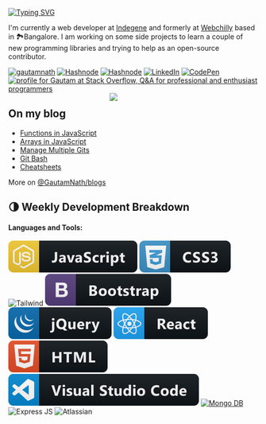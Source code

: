 [![Typing SVG](https://readme-typing-svg.herokuapp.com?font=Fira+Code&size=26&pause=1000&color=CAD5E2&vCenter=true&width=435&lines=Hi+%F0%9F%91%8B%F0%9F%8F%BB;I+am+Gautam;Glad+to+see+you+here+%F0%9F%98%80)](https://git.io/typing-svg)

I'm currently a web developer at [Indegene](https://www.indegene.com/) and formerly at [Webchilly](https://www.webchily.com/) based in 🏞️Bangalore. I am working on some side projects to learn a couple of new programming libraries and trying to help as an open-source contributor.

[![gautamnath](https://img.shields.io/badge/gautamnath%20-in-F80000?style=for-the-badge&logo=google%20chrome&logoColor=white)](https://gautamnath.netlify.app/)
[![Hashnode](https://img.shields.io/badge/medium-758283?style=for-the-badge&logo=medium&logoColor=white)](https://webdev-gautam.medium.com)
[![Hashnode](https://img.shields.io/badge/Hashnode-2962FF?style=for-the-badge&logo=hashnode&logoColor=white)](https://gautamnath.hashnode.dev/)
[![LinkedIn](https://img.shields.io/badge/linkedin-%230077B5.svg?style=for-the-badge&logo=linkedin&logoColor=white)](https://www.linkedin.com/in/webdev-gautam/)
[![CodePen](https://img.shields.io/badge/Codepen-000000?style=for-the-badge&logo=codepen&logoColor=white)](https://codepen.io/webdev-gautam)
<a href="https://stackoverflow.com/users/12372702/gautam"><img src="https://stackoverflow.com/users/flair/12372702.png" width="120" height="30" alt="profile for Gautam at Stack Overflow, Q&amp;A for professional and enthusiast programmers" title="profile for Gautam at Stack Overflow, Q&amp;A for professional and enthusiast programmers"></a>
<img align="right" src="https://c.tenor.com/Gfm1uaH_0-cAAAAC/code-its-fun-its-fun.gif" width="300"/>

On my blog
---

- [Functions in JavaScript](https://medium.com/@webdev-gautam/different-types-of-functions-in-javascript-and-their-fancy-names-550d10bc31b8)
- [Arrays in JavaScript](https://gautamnath.hashnode.dev/javascript-array-methods)
- [Manage Multiple Gits](https://gautamnath.hashnode.dev/add-manage-multiple-git-accounts-2-steps)
- [Git Bash](https://gautamnath.hashnode.dev/git-bash-basics-cheat-sheet-with-images)
- [Cheatsheets](https://gautamnath.hashnode.dev/markdown-cheatsheet-for-you)

More on [@GautamNath/blogs](https://hashnode.com/@GautamNath)

🌗 Weekly Development Breakdown
---

#### Languages and Tools:
![JavaScript](https://github.com/MikeCodesDotNET/ColoredBadges/raw/master/svg/dev/languages/js.svg) 
![CSS](https://raw.githubusercontent.com/MikeCodesDotNET/ColoredBadges/master/svg/dev/languages/css3.svg)
![Tailwind](https://img.shields.io/badge/Tailwind%20CSS-06B6D4.svg?style=for-the-badge&logo=Tailwind-CSS&logoColor=white)
![Bootstrap](https://raw.githubusercontent.com/MikeCodesDotNET/ColoredBadges/master/svg/dev/frameworks/bootstrap.svg)
![jQuery](https://raw.githubusercontent.com/MikeCodesDotNET/ColoredBadges/master/svg/dev/frameworks/jquery.svg)
![React](https://raw.githubusercontent.com/MikeCodesDotNET/ColoredBadges/master/svg/dev/frameworks/react.svg)
![HTML](https://raw.githubusercontent.com/MikeCodesDotNET/ColoredBadges/master/svg/dev/languages/html.svg)
![VS Code](https://raw.githubusercontent.com/MikeCodesDotNET/ColoredBadges/master/svg/dev/tools/visualstudio_code.svg)
[![Mongo DB](https://img.shields.io/badge/MongoDB-4EA94B?style=for-the-badge&logo=mongodb&logoColor=white)](https://img.shields.io/badge/MongoDB-47A248.svg?style=for-the-badge&logo=MongoDB&logoColor=white)
![Express JS](https://img.shields.io/badge/Express-000000.svg?style=for-the-badge&logo=Express&logoColor=white)
![Atlassian](https://img.shields.io/badge/Atlassian-0052CC.svg?style=for-the-badge&logo=Atlassian&logoColor=white)

<!--**gautamnath-in/gautamnath-in** is a ✨ _special_ ✨ repository because its `README.md` (this file) appears on your GitHub profile.

Here are some ideas to get you started:

- 🔭 I’m currently working on ...
- 🌱 I’m currently learning ...
- 👯 I’m looking to collaborate on ...
- 🤔 I’m looking for help with ...
- 💬 Ask me about ...
- 📫 How to reach me: ...
- 😄 Pronouns: ...
- ⚡ Fun fact: ...
-->
